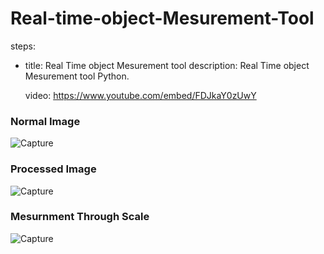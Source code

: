 # Real-time-object-Mesurement-Tool
steps:
- title: Real Time object Mesurement tool 
  description: Real Time object Mesurement tool Python.
  
  video: https://www.youtube.com/embed/FDJkaY0zUwY
  
### Normal Image 
![Capture](https://user-images.githubusercontent.com/56927996/111494643-a767a900-8764-11eb-8cf9-7e90be2d3462.jpg)
### Processed Image
![Capture](https://user-images.githubusercontent.com/56927996/111495222-2826a500-8765-11eb-9e77-14df07ff84a7.jpeg)
### Mesurnment Through  Scale
![Capture](https://user-images.githubusercontent.com/56927996/111495422-5a380700-8765-11eb-8a07-085001e81bfb.jpeg)


